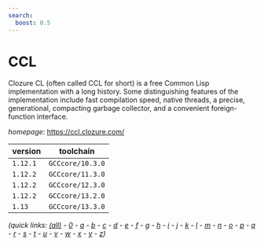 ```yaml
---
search:
  boost: 0.5
---
```

# CCL

Clozure CL (often called CCL for short) is a free Common Lisp  implementation with a long history. Some distinguishing features of the implementation  include fast compilation speed, native threads, a precise, generational, compacting  garbage collector, and a convenient foreign-function interface.

*homepage*: <https://ccl.clozure.com/>

version | toolchain
--------|----------
``1.12.1`` | ``GCCcore/10.3.0``
``1.12.2`` | ``GCCcore/11.3.0``
``1.12.2`` | ``GCCcore/12.3.0``
``1.12.2`` | ``GCCcore/13.2.0``
``1.13`` | ``GCCcore/13.3.0``


*(quick links: [(all)](../index.md) - [0](../0/index.md) - [a](../a/index.md) - [b](../b/index.md) - [c](../c/index.md) - [d](../d/index.md) - [e](../e/index.md) - [f](../f/index.md) - [g](../g/index.md) - [h](../h/index.md) - [i](../i/index.md) - [j](../j/index.md) - [k](../k/index.md) - [l](../l/index.md) - [m](../m/index.md) - [n](../n/index.md) - [o](../o/index.md) - [p](../p/index.md) - [q](../q/index.md) - [r](../r/index.md) - [s](../s/index.md) - [t](../t/index.md) - [u](../u/index.md) - [v](../v/index.md) - [w](../w/index.md) - [x](../x/index.md) - [y](../y/index.md) - [z](../z/index.md))*

